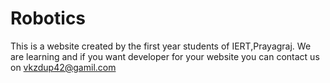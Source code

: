 # Robotics
This is a website created by the first year students of IERT,Prayagraj. We are learning and if you want developer for your website you can contact 
us on vkzdup42@gamil.com
